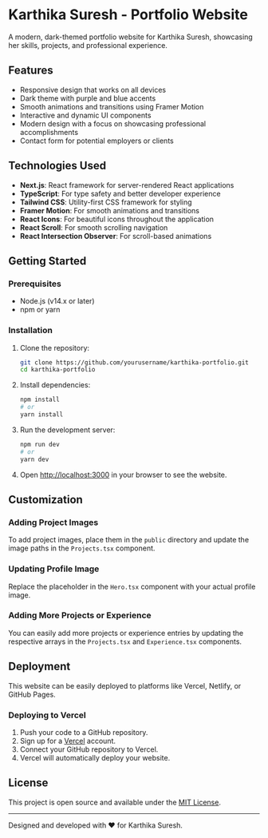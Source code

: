 # Karthika Suresh - Portfolio Website

A modern, dark-themed portfolio website for Karthika Suresh, showcasing her skills, projects, and professional experience.

## Features

- Responsive design that works on all devices
- Dark theme with purple and blue accents
- Smooth animations and transitions using Framer Motion
- Interactive and dynamic UI components
- Modern design with a focus on showcasing professional accomplishments
- Contact form for potential employers or clients

## Technologies Used

- **Next.js**: React framework for server-rendered React applications
- **TypeScript**: For type safety and better developer experience
- **Tailwind CSS**: Utility-first CSS framework for styling
- **Framer Motion**: For smooth animations and transitions
- **React Icons**: For beautiful icons throughout the application
- **React Scroll**: For smooth scrolling navigation
- **React Intersection Observer**: For scroll-based animations

## Getting Started

### Prerequisites

- Node.js (v14.x or later)
- npm or yarn

### Installation

1. Clone the repository:
   ```bash
   git clone https://github.com/yourusername/karthika-portfolio.git
   cd karthika-portfolio
   ```

2. Install dependencies:
   ```bash
   npm install
   # or
   yarn install
   ```

3. Run the development server:
   ```bash
   npm run dev
   # or
   yarn dev
   ```

4. Open [http://localhost:3000](http://localhost:3000) in your browser to see the website.

## Customization

### Adding Project Images

To add project images, place them in the `public` directory and update the image paths in the `Projects.tsx` component.

### Updating Profile Image

Replace the placeholder in the `Hero.tsx` component with your actual profile image.

### Adding More Projects or Experience

You can easily add more projects or experience entries by updating the respective arrays in the `Projects.tsx` and `Experience.tsx` components.

## Deployment

This website can be easily deployed to platforms like Vercel, Netlify, or GitHub Pages.

### Deploying to Vercel

1. Push your code to a GitHub repository.
2. Sign up for a [Vercel](https://vercel.com) account.
3. Connect your GitHub repository to Vercel.
4. Vercel will automatically deploy your website.

## License

This project is open source and available under the [MIT License](LICENSE).

---

Designed and developed with ❤️ for Karthika Suresh. 